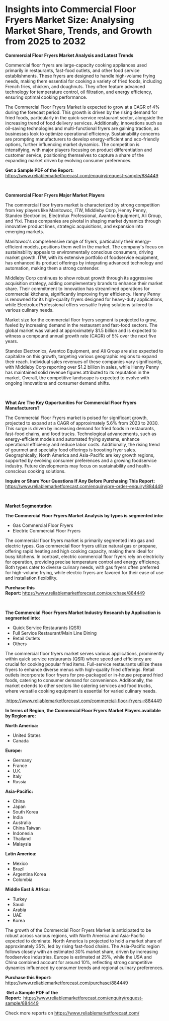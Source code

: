 <p><h1>Insights into Commercial Floor Fryers Market Size: Analysing Market Share, Trends, and Growth from 2025 to 2032</h1></p><p><strong>Commercial Floor Fryers Market Analysis and Latest Trends</strong></p>
<p><p>Commercial floor fryers are large-capacity cooking appliances used primarily in restaurants, fast-food outlets, and other food service establishments. These fryers are designed to handle high-volume frying needs, making them essential for cooking a variety of fried foods, including French fries, chicken, and doughnuts. They often feature advanced technology for temperature control, oil filtration, and energy efficiency, ensuring optimal cooking performance.</p><p>The Commercial Floor Fryers Market is expected to grow at a CAGR of 4% during the forecast period. This growth is driven by the rising demand for fried foods, particularly in the quick-service restaurant sector, alongside the increasing trend of food delivery services. Additionally, innovations such as oil-saving technologies and multi-functional fryers are gaining traction, as businesses look to optimize operational efficiency. Sustainability concerns are prompting manufacturers to develop energy-efficient and eco-friendly options, further influencing market dynamics. The competition is intensifying, with major players focusing on product differentiation and customer service, positioning themselves to capture a share of the expanding market driven by evolving consumer preferences.</p></p>
<p><strong>Get a Sample PDF of the Report:&nbsp;</strong> <a href="https://www.reliablemarketforecast.com/enquiry/request-sample/884449?utm_campaign=2800&utm_medium=2&utm_source=Github&utm_content=ia&utm_term=05042025&utm_id=commercial-floor-fryers">https://www.reliablemarketforecast.com/enquiry/request-sample/884449</a></p>
<p>&nbsp;</p>
<p><strong>Commercial Floor Fryers Major Market Players</strong></p>
<p><p>The commercial floor fryers market is characterized by strong competition from key players like Manitowoc, ITW, Middleby Corp, Henny Penny, Standex Electronics, Electrolux Professional, Avantco Equipment, Ali Group, and Yixi. These companies are pivotal in shaping market dynamics through innovative product lines, strategic acquisitions, and expansion into emerging markets.</p><p>Manitowoc's comprehensive range of fryers, particularly their energy-efficient models, positions them well in the market. The company's focus on sustainability appeals to environmentally conscious consumers, driving market growth. ITW, with its extensive portfolio of foodservice equipment, has enhanced its product offerings by integrating advanced technology and automation, making them a strong contender.</p><p>Middleby Corp continues to show robust growth through its aggressive acquisition strategy, adding complementary brands to enhance their market share. Their commitment to innovation has streamlined operations for commercial kitchens, significantly improving fryer efficiency. Henny Penny is renowned for its high-quality fryers designed for heavy-duty applications, while Electrolux Professional offers versatile frying solutions tailored to various culinary needs.</p><p>Market size for the commercial floor fryers segment is projected to grow, fueled by increasing demand in the restaurant and fast-food sectors. The global market was valued at approximately $1.5 billion and is expected to witness a compound annual growth rate (CAGR) of 5% over the next five years.</p><p>Standex Electronics, Avantco Equipment, and Ali Group are also expected to capitalize on this growth, targeting various geographic regions to expand their reach. Individual sales revenues of these companies vary significantly, with Middleby Corp reporting over $1.2 billion in sales, while Henny Penny has maintained solid revenue figures attributed to its reputation in the market. Overall, the competitive landscape is expected to evolve with ongoing innovations and consumer demand shifts.</p></p>
<p>&nbsp;</p>
<p><strong>What Are The Key Opportunities For Commercial Floor Fryers Manufacturers?</strong></p>
<p><p>The Commercial Floor Fryers market is poised for significant growth, projected to expand at a CAGR of approximately 5.6% from 2023 to 2030. This surge is driven by increasing demand for fried foods in restaurants, fast-food chains, and food trucks. Technological advancements, such as energy-efficient models and automated frying systems, enhance operational efficiency and reduce labor costs. Additionally, the rising trend of gourmet and specialty food offerings is boosting fryer sales. Geographically, North America and Asia-Pacific are key growth regions, supported by evolving consumer preferences and a growing foodservice industry. Future developments may focus on sustainability and health-conscious cooking solutions.</p></p>
<p><strong>Inquire or Share Your Questions If Any Before Purchasing This Report:</strong> <a href="https://www.reliablemarketforecast.com/enquiry/pre-order-enquiry/884449?utm_campaign=2800&utm_medium=2&utm_source=Github&utm_content=ia&utm_term=05042025&utm_id=commercial-floor-fryers">https://www.reliablemarketforecast.com/enquiry/pre-order-enquiry/884449</a></p>
<p>&nbsp;</p>
<p><strong>Market Segmentation</strong></p>
<p><strong>The Commercial Floor Fryers Market Analysis by types is segmented into:</strong></p>
<p><ul><li>Gas Commercial Floor Fryers</li><li>Electric Commercial Floor Fryers</li></ul></p>
<p><p>The commercial floor fryers market is primarily segmented into gas and electric types. Gas commercial floor fryers utilize natural gas or propane, offering rapid heating and high cooking capacity, making them ideal for busy kitchens. In contrast, electric commercial floor fryers rely on electricity for operation, providing precise temperature control and energy efficiency. Both types cater to diverse culinary needs, with gas fryers often preferred for high-volume frying, while electric fryers are favored for their ease of use and installation flexibility.</p></p>
<p><strong>Purchase this Report:&nbsp;</strong><a href="https://www.reliablemarketforecast.com/purchase/884449?utm_campaign=2800&utm_medium=2&utm_source=Github&utm_content=ia&utm_term=05042025&utm_id=commercial-floor-fryers">https://www.reliablemarketforecast.com/purchase/884449</a></p>
<p>&nbsp;</p>
<p><strong>The Commercial Floor Fryers Market Industry Research by Application is segmented into:</strong></p>
<p><ul><li>Quick Service Restaurants (QSR)</li><li>Full Service Restaurant/Main Line Dining</li><li>Retail Outlets</li><li>Others</li></ul></p>
<p><p>The commercial floor fryers market serves various applications, prominently within quick service restaurants (QSR) where speed and efficiency are crucial for cooking popular fried items. Full-service restaurants utilize these fryers to enhance diverse menus with high-quality fried offerings. Retail outlets incorporate floor fryers for pre-packaged or in-house prepared fried foods, catering to consumer demand for convenience. Additionally, the market extends to other sectors like catering services and food trucks, where versatile cooking equipment is essential for varied culinary needs.</p></p>
<p><a href="https://www.reliablemarketforecast.com/commercial-floor-fryers-r884449?utm_campaign=2800&utm_medium=2&utm_source=Github&utm_content=ia&utm_term=05042025&utm_id=commercial-floor-fryers">&nbsp;https://www.reliablemarketforecast.com/commercial-floor-fryers-r884449</a></p>
<p><strong>In terms of Region, the Commercial Floor Fryers Market Players available by Region are:</strong></p>
<p>
    <p> <strong> North America: </strong>
        <ul>
            <li>United States</li>
            <li>Canada</li>
        </ul>
        </p> 
    <p> <strong> Europe: </strong>
        <ul>
            <li>Germany</li>
            <li>France</li>
            <li>U.K.</li>
            <li>Italy</li>
            <li>Russia</li>
        </ul>
        </p> 
    <p> <strong> Asia-Pacific: </strong>
        <ul>
            <li>China</li>
            <li>Japan</li>
            <li>South Korea</li>
            <li>India</li>
            <li>Australia</li>
            <li>China Taiwan</li>
            <li>Indonesia</li>
            <li>Thailand</li>
            <li>Malaysia</li>
        </ul>
        </p> 
    <p> <strong> Latin America: </strong>
        <ul>
            <li>Mexico</li>
            <li>Brazil</li>
            <li>Argentina Korea</li>
            <li>Colombia</li>
        </ul>
        </p> 
    <p> <strong> Middle East & Africa: </strong>
        <ul>
            <li>Turkey</li>
            <li>Saudi</li>
            <li>Arabia</li>
            <li>UAE</li>
            <li>Korea</li>
        </ul>
    </p>
    </p>
<p><p>The growth of the Commercial Floor Fryers Market is anticipated to be robust across various regions, with North America and Asia-Pacific expected to dominate. North America is projected to hold a market share of approximately 35%, led by rising fast-food chains. The Asia-Pacific region follows closely with an estimated 30% market share, driven by increasing foodservice industries. Europe is estimated at 25%, while the USA and China combined account for around 10%, reflecting strong competitive dynamics influenced by consumer trends and regional culinary preferences.</p></p>
<p><strong>Purchase this Report: </strong><a href="https://www.reliablemarketforecast.com/purchase/884449?utm_campaign=2800&utm_medium=2&utm_source=Github&utm_content=ia&utm_term=05042025&utm_id=commercial-floor-fryers">https://www.reliablemarketforecast.com/purchase/884449</a></p>
<p>&nbsp;<strong>Get a Sample PDF of the Report:&nbsp;&nbsp;</strong><a href="https://www.reliablemarketforecast.com/enquiry/request-sample/884449?utm_campaign=2800&utm_medium=2&utm_source=Github&utm_content=ia&utm_term=05042025&utm_id=commercial-floor-fryers">https://www.reliablemarketforecast.com/enquiry/request-sample/884449</a></p>
<p><strong></strong></p>
<p>Check more reports on <a href="https://www.reliablemarketforecast.com/?utm_campaign=2800&utm_medium=2&utm_source=Github&utm_content=ia&utm_term=05042025&utm_id=commercial-floor-fryers">https://www.reliablemarketforecast.com/</a></p>